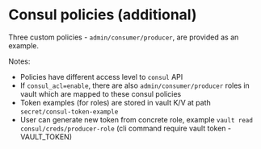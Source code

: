 # Consul policies (additional)
Three custom policies - `admin/consumer/producer`, are provided as an example.

Notes:
- Policies have different access level to `consul` API
- If `consul_acl=enable`, there are also `admin/consumer/producer` roles in vault which are mapped to these consul policies
- Token examples (for roles) are stored in vault K/V at path `secret/consul-token-example`
- User can generate new token from concrete role, example `vault read consul/creds/producer-role` (cli command require vault token - VAULT_TOKEN)
